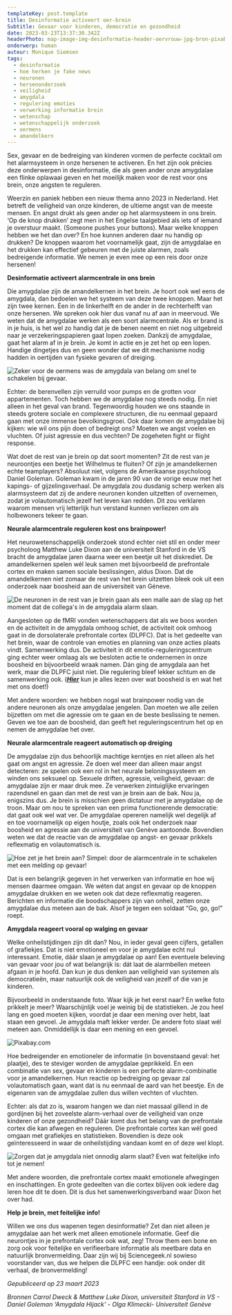 ```yaml
---
templateKey: post.template
title: Desinformatie activeert oer-brein
Subtitle: Gevaar voor kinderen, democratie en gezondheid
date: 2023-03-23T13:37:30.342Z
headerPhoto: map-image-img-desinformatie-header-oervrouw-jpg-bron-pixabay-com-onderschrift-desinformatie-header
onderwerp: human
auteur: Monique Siemsen
tags:
  - desinformatie
  - hoe herken je fake news
  - neuronen
  - hersenonderzoek
  - veiligheid
  - amygdala
  - regulering emoties
  - verwerking informatie brein
  - wetenschap
  - wetenschappelijk onderzoek
  - oermens
  - amandelkern
---
```

Sex, gevaar en de bedreiging van kinderen vormen de perfecte cocktail om het alarmsysteem in onze hersenen te activeren. En het zijn ook précies deze onderwerpen in desinformatie, die als geen ander onze amygdalae een flinke oplawaai geven en het moeilijk maken voor de rest voor ons brein, onze angsten te reguleren.



Weerzin en paniek hebben een nieuw thema anno 2023 in Nederland. Het betreft de veiligheid van onze kinderen, de ultieme angst van de meeste mensen. En angst drukt als geen ander op het alarmsysteem in ons brein. ‘Op de knop drukken’ zegt men in het Engelse taalgebied als iets of iemand je overstuur maakt. (Someone pushes your buttons). Maar welke knoppen hebben we het dan over? En hoe kunnen anderen daar nu handig op drukken? De knoppen waarom het voornamelijk gaat, zijn de amygdalae en het drukken kan effectief gebeuren met de juiste alarmen, zoals bedreigende informatie. We nemen je even mee op een reis door onze hersenen!



**Desinformatie activeert alarmcentrale in ons brein**

Die amygdalae zijn de amandelkernen in het brein. Je hoort ook wel eens de amygdala, dan bedoelen we het systeem van deze twee knoppen. Maar het zijn twee kernen. Éen in de linkerhelft en de ander in de rechterhelft van onze hersenen. We spreken ook hier dus vanaf nu af aan in meervoud. We weten dat de amygdalae werken als een soort alarmcentrale. Als er brand is in je huis, is het wel zo handig dat je de benen neemt en niet nog uitgebreid naar je verzekeringspapieren gaat lopen zoeken. Dankzij de amygdalae, gaat het alarm af in je brein. Je komt in actie en je zet het op een lopen. Handige dingetjes dus en geen wonder dat we dit mechanisme nodig hadden in oertijden van fysieke gevaren of dreiging.

![Zeker voor de oermens was de amygdala van belang om snel te schakelen bij gevaar.](/img/desinformatie-gevaar-mammoet-grot.jpg "Pixabay.com")

Echter: de berenvellen zijn verruild voor pumps en de grotten voor appartementen. Toch hebben we de amygdalae nog steeds nodig. En niet alleen in het geval van brand. Tegenwoordig houden we ons staande in steeds grotere sociale en complexere structuren, die nu eenmaal gepaard gaan met onze immense bevolkingsgroei. Ook daar komen de amygdalae bij kijken: wie wil ons pijn doen of bedreigt ons? Moeten we angst voelen en vluchten. Of juist agressie en dus vechten? De zogeheten fight or flight response.



Wat doet de rest van je brein op dat soort momenten? Zit de rest van je neuroontjes een beetje het Wilhelmus te fluiten? Of zijn je amandelkernen echte teamplayers? Absoluut niet, volgens de Amerikaanse psycholoog Daniel Goleman. Goleman kwam in de jaren 90 van de vorige eeuw met het kapings- of gijzelingsverhaal. De amygdala zou dusdanig scherp werken als alarmsysteem dat zij de andere neuronen konden uitzetten of overnemen, zodat je volautomatisch jezelf het leven kan redden. Dit zou verklaren waarom mensen vrij letterlijk hun verstand kunnen verliezen om als holbewoners tekeer te gaan.



**Neurale alarmcentrale reguleren kost ons brainpower!**

Het neurowetenschappelijk onderzoek stond echter niet stil en onder meer psycholoog Matthew Luke Dixon aan de universiteit Stanford in de VS bracht de amygdalae jaren daarna weer een beetje uit het diskrediet. De amandelkernen spelen wél leuk samen met bijvoorbeeld de prefrontale cortex en maken samen sociale beslissingen, aldus Dixon. Dat de amandelkernen niet zomaar de rest van het brein uitzetten bleek ook uit een onderzoek naar boosheid aan de universiteit van Géneve. 

![De neuronen in de rest van je brein gaan als een malle aan de slag op het moment dat de collega's in de amygdala alarm slaan.](/img/desinformatie-neuronen-verbonden.jpg "Pixabay.com")

Aangesloten op de fMRI vonden wetenschappers dat als we boos worden en de activiteit in de amygdala omhoog schiet, de activiteit ook omhoog gaat in de dorsolaterale prefrontale cortex (DLPFC). Dat is het gedeelte van het brein, waar de controle van emoties en planning van onze acties plaats vindt. Samenwerking dus. De activiteit in dit emotie-reguleringscentrum ging echter weer omlaag als we besloten actie te ondernemen in onze boosheid en bijvoorbeeld wraak namen. Dán ging de amygdala aan het werk, maar die DLPFC juist niet. Die regulering bleef lekker schtum en de samenwerking ook. (***[Hier](/de-boze-maar-sociale-homo-sapiens)*** kun je alles lezen over wat boosheid is en wat het met ons doet!)

Met andere woorden: we hebben nogal wat brainpower nodig van de andere neuronen als onze amygdalae jengelen. Dan moeten we alle zeilen bijzetten om met die agressie om te gaan en de beste beslissing te nemen. Geven we toe aan de boosheid, dan geeft het reguleringscentrum het op en nemen de amygdalae het over. 



**Neurale alarmcentrale reageert automatisch op dreiging**

De amygdalae zijn dus behoorlijk machtige kerntjes en niet alleen als het gaat om angst en agressie. Ze doen wel meer dan alleen maar angst detecteren: ze spelen ook een rol in het neurale beloningssysteem en winden ons seksueel op. Sexuele driften, agressie, veiligheid, gevaar: de amygdalae zijn er maar druk mee. Ze verwerken zintuiglijke ervaringen razendsnel en gaan dan met de rest van je brein aan de bak. Nou ja, enigszins dus. Je brein is misschien geen dictatuur met je amygdalae op de troon. Maar om nou te spreken van een prima functionerende democratie: dat gaat ook wel wat ver. De amygdalae opereren namelijk wel degelijk af en toe voornamelijk op eigen houtje, zoals ook het onderzoek naar boosheid en agressie aan de universiteit van Genève aantoonde. Bovendien weten we dat de reactie van de amygdalae op angst- en gevaar prikkels reflexmatig en volautomatisch is. 

![Hoe zet je het brein aan? Simpel: door de alarmcentrale in te schakelen met een melding op gevaar!](/img/desinformatie-brein-lampje.jpg "Pixabay.com")

Dat is een belangrijk gegeven in het verwerken van informatie en hoe wij mensen daarmee omgaan. We wéten dat angst en gevaar op de knoppen amygdalae drukken en we weten ook dat deze reflexmatig reageren. Berichten en informatie die boodschappers zijn van onheil, zetten onze amygdalae dus meteen aan de bak. Alsof je tegen een soldaat “Go, go, go!” roept. 



**Amygdala reageert vooral op walging en gevaar**

Welke onheilstijdingen zijn dit dan? Nou, in ieder geval geen cijfers, getallen of grafiekjes. Dat is niet emotioneel en voor je amygdalae echt nul interessant. Emotie, dáár slaan je amygdalae op aan! Een eventuele beleving van gevaar voor jou of wat belangrijk is: dát laat de alarmbellen meteen afgaan in je hoofd. Dan kun je dus denken aan veiligheid van systemen als democratieën, maar natuurlijk ook de veiligheid van jezelf of die van je kinderen. 



Bijvoorbeeld in onderstaande foto. Waar kijk je het eerst naar? En welke foto prikkelt je meer? Waarschijnlijk voel je weinig bij de statistieken. Je zou heel lang en goed moeten kijken, voordat je daar een mening over hebt, laat staan een gevoel. Je amygdala maft lekker verder. De andere foto slaat wél meteen aan. Onmiddellijk is daar een mening en een gevoel. 

![](/img/desinformatie-collage.jpg "Pixabay.com")

Hoe bedreigender en emotioneler de informatie (in bovenstaand geval: het plaatje), des te steviger worden de amygdalae geprikkeld. En een combinatie van sex, gevaar en kinderen is een perfecte alarm-combinatie voor je amandelkernen. Hun reactie op bedreiging op gevaar zal volautomatisch gaan, want dat is nu eenmaal de aard van het beestje. En de eigenaren van de amygdalae zullen dus willen vechten of vluchten.



Echter: als dat zo is, waarom hangen we dan niet massaal gillend in de gordijnen bij het zoveelste alarm-verhaal over de veiligheid van onze kinderen of onze gezondheid? Dáár komt dus het belang van de prefrontale cortex die kan afwegen en reguleren. Die prefrontale cortex kan wél goed omgaan met grafiekjes en statistieken. Bovendien is deze ook geïnteresseerd in waar de onheilstijding vandaan komt en of deze wel klopt. 

![Zorgen dat je amygdala niet onnodig alarm slaat? Even wat feitelijke info tot je nemen!](/img/desinformatie-poppetje-boek.jpg "Pixabay.com")

Met andere woorden, die prefrontale cortex maakt emotionele afwegingen en inschattingen. En grote gedeelten van die cortex blijven ook iedere dag leren hoe dit te doen. Dit is dus het samenwerkingsverband waar Dixon het over had. 



**Help je brein, met feitelijke info!**

Willen we ons dus wapenen tegen desinformatie? Zet dan niet alleen je amygdalae aan het werk met alleen emotionele informatie. Geef die neurontjes in je prefrontale cortex ook wat, zeg! Throw them een bone en zorg ook voor feitelijke en verifieerbare informatie als meetbare data en natuurlijk bronvermelding. Daar zijn wij bij Sciencegeek.nl sowieso voorstander van, dus we helpen die DLPFC een handje: ook onder dit verhaal, de bronvermelding!

*Gepubliceerd op 23 maart 2023*

*Bronnen Carrol Dweck & Matthew Luke Dixon, universiteit Stanford in VS - Daniel Goleman ‘Amygdala Hijack’ - Olga Klimecki- Universiteit Genève*